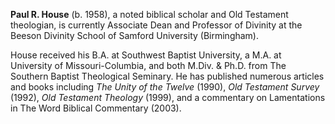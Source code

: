 **Paul R. House** (b. 1958), a noted biblical scholar and Old
Testament theologian, is currently Associate Dean and Professor of
Divinity at the Beeson Divinity School of Samford University
(Birmingham).

House received his B.A. at Southwest Baptist University, a M.A. at
University of Missouri-Columbia, and both M.Div. & Ph.D. from The
Southern Baptist Theological Seminary. He has published numerous
articles and books including *The Unity of the Twelve* (1990),
*Old Testament Survey* (1992), *Old Testament Theology* (1999), and
a commentary on Lamentations in The Word Biblical Commentary
(2003).




